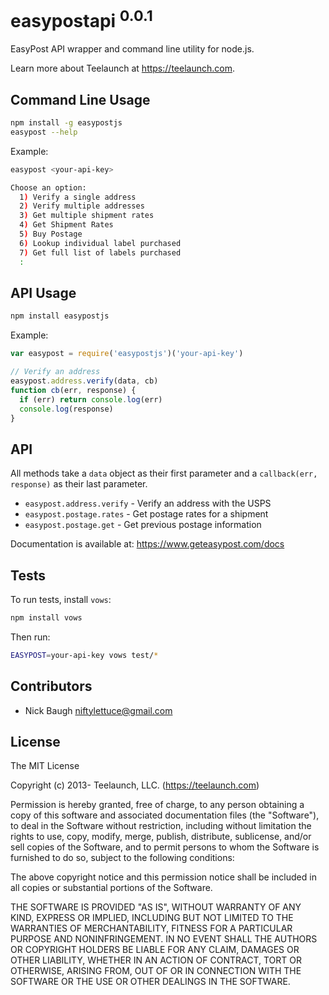 
# easypostapi <sup>0.0.1</sup>

EasyPost API wrapper and command line utility for node.js.

Learn more about Teelaunch at <https://teelaunch.com>.


## Command Line Usage

```bash
npm install -g easypostjs
easypost --help
```

Example:

```bash
easypost <your-api-key>

Choose an option:
  1) Verify a single address
  2) Verify multiple addresses
  3) Get multiple shipment rates
  4) Get Shipment Rates
  5) Buy Postage
  6) Lookup individual label purchased
  7) Get full list of labels purchased
  :
```


## API Usage

```bash
npm install easypostjs
```

Example:

```js
var easypost = require('easypostjs')('your-api-key')

// Verify an address
easypost.address.verify(data, cb)
function cb(err, response) {
  if (err) return console.log(err)
  console.log(response)
}
```


## API

All methods take a `data` object as their first parameter and a `callback(err, response)` as their last parameter.

* `easypost.address.verify` - Verify an address with the USPS
* `easypost.postage.rates` - Get postage rates for a shipment
* `easypost.postage.get` - Get previous postage information

Documentation is available at: <https://www.geteasypost.com/docs>


## Tests

To run tests, install `vows`:

```bash
npm install vows
```

Then run:

```bash
EASYPOST=your-api-key vows test/*
```


## Contributors

* Nick Baugh <niftylettuce@gmail.com>


## License

The MIT License

Copyright (c) 2013- Teelaunch, LLC. (https://teelaunch.com)

Permission is hereby granted, free of charge, to any person obtaining a copy
of this software and associated documentation files (the "Software"), to deal
in the Software without restriction, including without limitation the rights
to use, copy, modify, merge, publish, distribute, sublicense, and/or sell
copies of the Software, and to permit persons to whom the Software is
furnished to do so, subject to the following conditions:

The above copyright notice and this permission notice shall be included in
all copies or substantial portions of the Software.

THE SOFTWARE IS PROVIDED "AS IS", WITHOUT WARRANTY OF ANY KIND, EXPRESS OR
IMPLIED, INCLUDING BUT NOT LIMITED TO THE WARRANTIES OF MERCHANTABILITY,
FITNESS FOR A PARTICULAR PURPOSE AND NONINFRINGEMENT. IN NO EVENT SHALL THE
AUTHORS OR COPYRIGHT HOLDERS BE LIABLE FOR ANY CLAIM, DAMAGES OR OTHER
LIABILITY, WHETHER IN AN ACTION OF CONTRACT, TORT OR OTHERWISE, ARISING FROM,
OUT OF OR IN CONNECTION WITH THE SOFTWARE OR THE USE OR OTHER DEALINGS IN
THE SOFTWARE.
